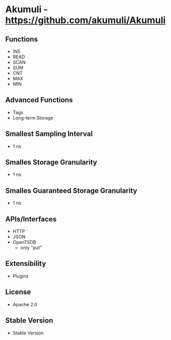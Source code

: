 # Akumuli - https://github.com/akumuli/Akumuli

## Functions
- INS
- READ
- SCAN
- SUM
- CNT
- MAX
- MIN

## Advanced Functions
- Tags
- Long-term Storage

## Smallest Sampling Interval
- 1 ns

## Smalles Storage Granularity
- 1 ns

## Smalles Guaranteed Storage Granularity
- 1 ns

## APIs/Interfaces
- HTTP
- JSON
- OpenTSDB
	- only "put"

## Extensibility
- Plugins

## License
- Apache 2.0

## Stable Version
- Stable Version

